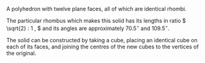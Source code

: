 A polyhedron with twelve plane faces, all of which are identical rhombi.

The particular rhombus which makes this solid has its lengths in ratio
$ \sqrt{2} : 1 , $ and its angles are approximately 70.$5^{\circ}$ and
109.$5^{\circ}$.

The solid can be constructed by taking a cube, placing an identical cube
on each of its faces, and joining the centres of the new cubes to the
vertices of the original.
